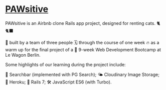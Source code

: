 # **[PAWsitive](http://pawsitive-952.herokuapp.com/)**

PAWsitive is an Airbnb clone Rails app project, designed for renting cats. 🐈🐈‍⬛

🦾 built by a team of three people
🗓 through the course of one week
🔥 as a warm up for the final project of a 
🚀 9-week Web Development Bootcamp at Le Wagon Berlin.

Some highlights of our learning during the project include:

🔎 Searchbar (implemented with PG Search);
🌤 Cloudinary Image Storage;
👾 Heroku;
🚂 Rails 7;
🛠 JavaScript ES6 (with Turbo).
